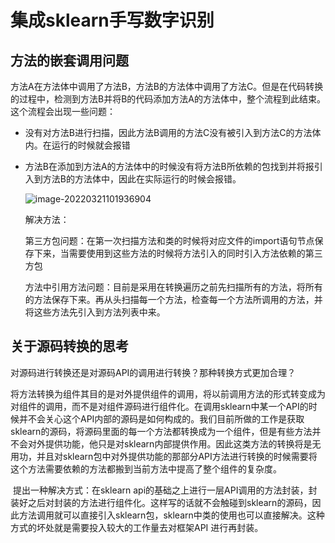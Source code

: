 # 集成sklearn手写数字识别



## 方法的嵌套调用问题

方法A在方法体中调用了方法B，方法B的方法体中调用了方法C。但是在代码转换的过程中，检测到方法B并将B的代码添加方法A的方法体中，整个流程到此结束。这个流程会出现一些问题：

+ 没有对方法B进行扫描，因此方法B调用的方法C没有被引入到方法C的方法体内。在运行的时候就会报错

+ 方法B在添加到方法A的方法体中的时候没有将方法B所依赖的包找到并将报引入到方法B的方法体中，因此在实际运行的时候会报错。

	![image-20220321101936904](集成手写数字识别过程中遇到的问题.assets/image-20220321101936904-7829178.png)

	解决方法：

	第三方包问题：在第一次扫描方法和类的时候将对应文件的import语句节点保存下来，当需要使用到这些方法的时候将方法引入的同时引入方法依赖的第三方包

	方法中引用方法问题：目前是采用在转换遍历之前先扫描所有的方法，将所有的方法保存下来。再从头扫描每一个方法，检查每一个方法所调用的方法，并将这些方法先引入到方法列表中来。

## 关于源码转换的思考

​	对源码进行转换还是对源码API的调用进行转换？那种转换方式更加合理？

   将方法转换为组件其目的是对外提供组件的调用，将以前调用方法的形式转变成为对组件的调用，而不是对组件源码进行组件化。在调用sklearn中某一个API的时候并不会关心这个API内部的源码是如何构成的。我们目前所做的工作是获取sklearn的源码，将源码里面的每一个方法都转换成为一个组件，但是有些方法并不会对外提供功能，他只是对sklearn内部提供作用。因此这类方法的转换将是无用功，并且对sklearn包中对外提供功能的那部分API方法进行转换的时候需要将这个方法需要依赖的方法都搬到当前方法中提高了整个组件的复杂度。

​		提出一种解决方式：在sklearn api的基础之上进行一层API调用的方法封装，封装好之后对封装的方法进行组件化。这样写的话就不会触碰到sklearn的源码，因此方法调用就可以直接引入sklearn包，sklearn中类的使用也可以直接解决。这种方式的坏处就是需要投入较大的工作量去对框架API 进行再封装。